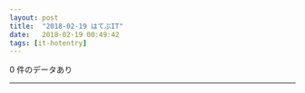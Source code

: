 ```yaml
---
layout: post
title:  "2018-02-19 はてぶIT"
date:   2018-02-19 00:49:42
tags: [it-hotentry]
---
```

0 件のデータあり

<hr>
